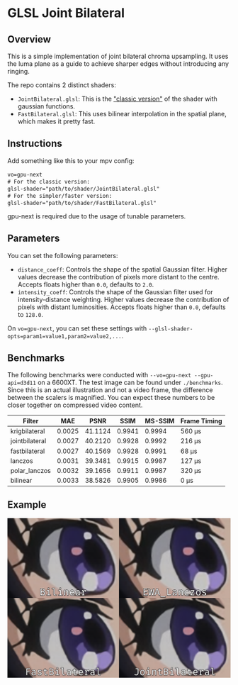 # GLSL Joint Bilateral

## Overview
This is a simple implementation of joint bilateral chroma upsampling. It uses the luma plane as a guide to achieve sharper edges without introducing any ringing.

The repo contains 2 distinct shaders:
- `JointBilateral.glsl`: This is the ["classic version"](https://en.wikipedia.org/wiki/Bilateral_filter) of the shader with gaussian functions.
- `FastBilateral.glsl`: This uses bilinear interpolation in the spatial plane, which makes it pretty fast.

## Instructions
Add something like this to your mpv config:
```
vo=gpu-next
# For the classic version:
glsl-shader="path/to/shader/JointBilateral.glsl"
# For the simpler/faster version:
glsl-shader="path/to/shader/FastBilateral.glsl"
```
gpu-next is required due to the usage of tunable parameters.

## Parameters
You can set the following parameters:
- `distance_coeff`: Controls the shape of the spatial Gaussian filter. Higher values decrease the contribution of pixels more distant to the centre. Accepts floats higher than `0.0`, defaults to `2.0`.
- `intensity_coeff`: Controls the shape of the Gaussian filter used for intensity-distance weighting. Higher values decrease the contribution of pixels with distant luminosities. Accepts floats higher than `0.0`, defaults to `128.0`.

On `vo=gpu-next`, you can set these settings with `--glsl-shader-opts=param1=value1,param2=value2,...`.

## Benchmarks
The following benchmarks were conducted with `--vo=gpu-next --gpu-api=d3d11` on a 6600XT. The test image can be found under `./benchmarks`. Since this is an actual illustration and not a video frame, the difference between the scalers is magnified. You can expect these numbers to be closer together on compressed video content.

| Filter         | MAE    | PSNR    | SSIM   | MS-SSIM | Frame Timing |
|----------------|--------|---------|--------|---------|--------------|
| krigbilateral  | 0.0025 | 41.1124 | 0.9941 |  0.9994 | 560 μs       |
| jointbilateral | 0.0027 | 40.2120 | 0.9928 |  0.9992 | 216 μs       |
| fastbilateral  | 0.0027 | 40.1569 | 0.9928 |  0.9991 | 68 μs        |
| lanczos        | 0.0031 | 39.3481 | 0.9915 |  0.9987 | 127 μs       |
| polar_lanczos  | 0.0032 | 39.1656 | 0.9911 |  0.9987 | 320 μs       |
| bilinear       | 0.0033 | 38.5826 | 0.9905 |  0.9986 | 0 μs         |

## Example
![JointBilateral Example](./example.png "JointBilateral Example")